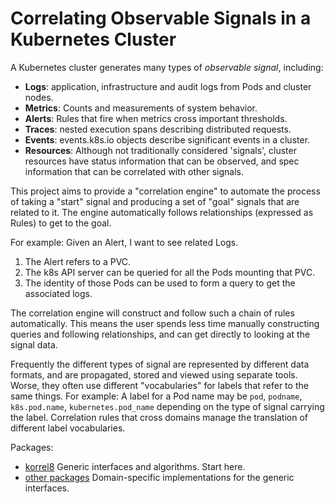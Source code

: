 # Correlating Observable Signals in a Kubernetes Cluster

A Kubernetes cluster generates many types of *observable signal*, including:

- **Logs**: application, infrastructure and audit logs from Pods and cluster nodes.
- **Metrics**: Counts and measurements of system behavior.
- **Alerts**: Rules that fire when metrics cross important thresholds.
- **Traces**: nested execution spans describing distributed requests.
- **Events**: events.k8s.io objects describe significant events in a cluster.
- **Resources**: Although not traditionally considered 'signals', cluster resources have status information that can be observed, and spec information that can be correlated with other signals.

This project aims to provide a "correlation engine" to automate the process of taking a "start" signal and producing a set of "goal" signals that are related to it.
The engine automatically follows relationships (expressed as Rules) to get to the goal.

For example: Given an Alert, I want to see related Logs.
1. The Alert refers to a PVC.
2. The k8s API server can be queried for all the Pods mounting that PVC.
3. The identity of those Pods can be used to form a query to get the associated logs.

The correlation engine will construct and follow such a chain of rules automatically.
This means the user spends less time manually constructing queries and following relationships,
and can get directly to looking at the signal data.

Frequently the different types of signal are represented by different data formats,
and are propagated, stored and viewed using separate tools.
Worse, they often use different "vocabularies" for labels that refer to the same things.
For example: A label for a Pod name may be `pod`, `podname`, `k8s.pod.name`, `kubernetes.pod_name`
depending on the type of signal carrying the label.
Correlation rules that cross domains manage the translation of different label vocabularies.

Packages:
- [korrel8](https://pkg.go.dev/github.com/alanconway/korrel8/pkg/korrel8) Generic interfaces and algorithms. Start here.
- [other packages](https://pkg.go.dev/github.com/alanconway/korrel8/pkg) Domain-specific implementations for the generic interfaces.
